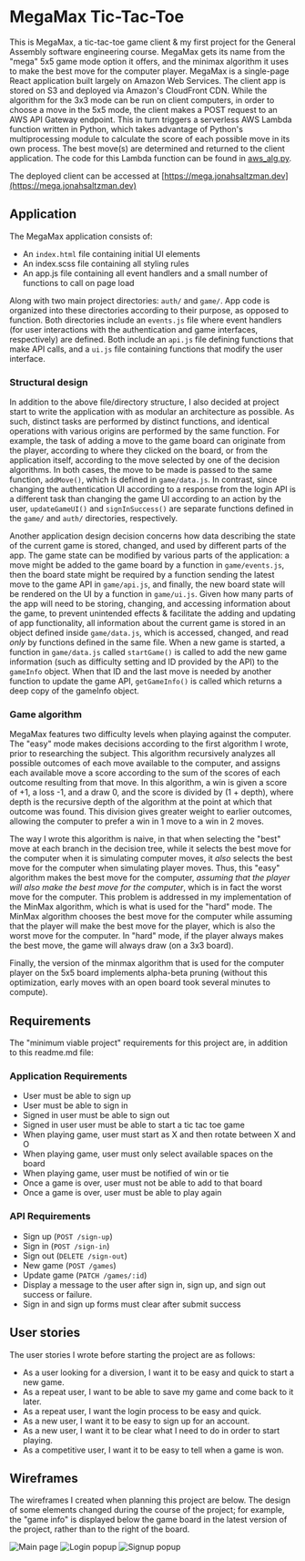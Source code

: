 
# MegaMax Tic-Tac-Toe

This is MegaMax, a tic-tac-toe game client & my first project for the General Assembly software
engineering course. MegaMax gets its name from the "mega" 5x5 game mode option it offers, and the minimax
algorithm it uses to make the best move for the computer player. MegaMax is a single-page React application built largely on Amazon Web Services. The client app is stored on S3 and deployed via Amazon's CloudFront CDN. While the algorithm for the 3x3 mode can be run on client computers, in order to choose a move in the 5x5 mode, the client makes a POST request to an AWS API Gateway endpoint. This in turn triggers a serverless AWS Lambda function written in Python, which takes advantage of Python's multiprocessing module to calculate the score of each possible move in its own process. The best move(s) are determined and returned to the client application. The code for this Lambda function can be found in [aws_alg.py](https://github.com/jonah-saltzman/megamax-react/blob/main/aws_alg.py).

The deployed client can be accessed at [https://mega.jonahsaltzman.dev](https://mega.jonahsaltzman.dev)

## Application

The MegaMax application consists of: 

- An `index.html` file containing initial UI elements
- An index.scss file containing all styling rules
- An app.js file containing all event handlers and a small number of functions to 
  call on page load

Along with two main project directories: `auth/` and `game/`. App code is organized into these directories according to their purpose, as opposed to function. Both directories include an `events.js` file where event handlers (for user interactions with the authentication and game interfaces, respectively) are defined. Both include an `api.js` file defining functions that
make API calls, and a `ui.js` file containing functions that modify the user interface.

### Structural design

In addition to the above file/directory structure, I also decided at project start to write
the application with as modular an architecture as possible. As such, distinct tasks are
performed by distinct functions, and identical operations with various origins are performed
by the same function. For example, the task of adding a move to the game board can originate
from the player, according to where they clicked on the board, or from the application itself,
according to the move selected by one of the decision algorithms. In both cases, the move to be
made is passed to the same function, `addMove()`, which is defined in `game/data.js`. In contrast,
since changing the authentication UI according to a response from the login API is a different
task than changing the game UI according to an action by the user, `updateGameUI()` and 
`signInSuccess()` are separate functions defined in the `game/` and `auth/` directories, respectively.

Another application design decision concerns how data describing the state of the current game
is stored, changed, and used by different parts of the app. The game state can be modified by various parts of the application: a move might be added to the game board by a function in
`game/events.js`, then the board state might be required by a function sending the latest move
to the game API in `game/api.js`, and finally, the new board state will be rendered on the UI
by a function in `game/ui.js`. Given how many parts of the app will need to be storing, changing,
and accessing information about the game, to prevent unintended effects & facilitate the adding
and updating of app functionality, all information about the current game is stored in an object defined inside `game/data.js`, which is accessed, changed, and read *only* by functions defined in the same file. When a new game is started, a function in `game/data.js` called `startGame()` is called to add the new game information (such as difficulty setting and ID provided by the API) to the `gameInfo` object. When that ID and the last move is needed by another function to update the game API, `getGameInfo()` is called which returns a deep copy of the gameInfo object.

### Game algorithm

MegaMax features two difficulty levels when playing against the computer. The "easy" mode makes
decisions according to the first algorithm I wrote, prior to researching the subject. This algorithm recursively analyzes all possible outcomes of each move available to the computer, and assigns each available move a score according to the sum of the scores of each outcome resulting from that move. In this algorithm, a win is given a score of +1, a loss -1, and a draw 0, and the score is divided by (1 + depth), where depth is the recursive depth of the algorithm at the point at which that outcome was found. This division gives greater weight to earlier outcomes, allowing the computer to prefer a win in 1 move to a win in 2 moves. 

The way I wrote this algorithm is naive, in that when selecting the "best" move at each branch in the decision tree, while it selects the best move for the computer when it is simulating computer moves, it *also* selects the best move for the computer when simulating player moves. Thus, this "easy" algorithm makes the best move for the computer, *assuming that the player will also make the best move for the computer*, which is in fact the worst move for the computer. This problem is addressed in my implementation of the MinMax algorithm, which is what is used for the "hard" mode. The MinMax algorithm chooses the best move for the computer while assuming that the player
will make the best move for the player, which is also the worst move for the computer. In "hard" mode, if the player always makes the best move, the game will always draw (on a 3x3 board).

Finally, the version of the minmax algorithm that is used for the computer player on the 
5x5 board implements alpha-beta pruning (without this optimization, early moves with an open
board took several minutes to compute).

## Requirements

The "minimum viable project" requirements for this project are, in addition to this readme.md file:  

### Application Requirements

- User must be able to sign up  
- User must be able to sign in  
- Signed in user must be able to sign out  
- Signed in user user must be able to start a tic tac toe game  
- When playing game, user must start as X and then rotate between X and O  
- When playing game, user must only select available spaces on the board  
- When playing game, user must be notified of win or tie  
- Once a game is over, user must not be able to add to that board  
- Once a game is over, user must be able to play again  

### API Requirements

- Sign up (`POST /sign-up`)
- Sign in (`POST /sign-in`)
- Sign out (`DELETE /sign-out`)
- New game (`POST /games`)
- Update game (`PATCH /games/:id`)
- Display a message to the user after sign in, sign up, and sign out success or failure.
- Sign in and sign up forms must clear after submit success

## User stories

The user stories I wrote before starting the project are as follows:
 - As a user looking for a diversion, I want it to be easy and quick to start a new game.
 - As a repeat user, I want to be able to save my game and come back to it later.
 - As a repeat user, I want the login process to be easy and quick.
 - As a new user, I want it to be easy to sign up for an account.
 - As a new user, I want it to be clear what I need to do in order to start playing.
 - As a competitive user, I want it to be easy to tell when a game is won.

## Wireframes

The wireframes I created when planning this project are below. The design of some elements
changed during the course of the project; for example, the "game info" is displayed below the game board in the latest version of the project, rather than to the right of the board.

![Main page](https://i.imgur.com/Jn5Vumg.jpg)
![Login popup](https://i.imgur.com/VLGPlsj.jpg)
![Signup popup](https://i.imgur.com/hC0OCMi.jpg)
